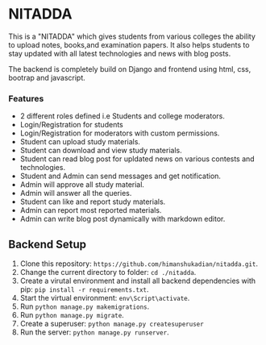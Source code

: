 # NITADDA
This is a "NITADDA" which gives students from various colleges the ability to upload notes, books,and examination papers. It also helps students to stay updated with all latest technologies and news with blog posts.

The backend is completely build on Django and frontend using html, css, bootrap and javascript.
### Features
* 2 different roles defined i.e Students and college moderators.
* Login/Registration for students
* Login/Registration for moderators with custom permissions.
* Student can upload study materials.
* Student can download and view study materials.
* Student can read blog post for upldated news on various contests and technologies.
* Student and Admin can send messages and get notification.
* Admin will approve all study material.
* Admin will answer all the queries.
* Student can like and report study materials.
* Admin can report most reported materials.
* Admin can write blog post dynamically with markdown editor.

## Backend Setup
1. Clone this repository: `https://github.com/himanshukadian/nitadda.git`.
2. Change the current directory to folder: `cd ./nitadda`.
3. Create a virutal environment and install all backend dependencies with pip: `pip install -r requirements.txt`.
4. Start the virtual environment: `env\Script\activate`.
5. Run `python manage.py makemigrations`.
6. Run `python manage.py migrate`.
7. Create a superuser: `python manage.py createsuperuser`
8. Run the server: `python manage.py runserver`.

